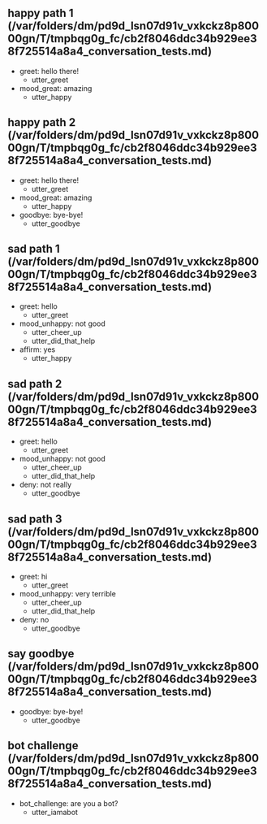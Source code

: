 ## happy path 1 (/var/folders/dm/pd9d_lsn07d91v_vxkckz8p80000gn/T/tmpbqg0g_fc/cb2f8046ddc34b929ee38f725514a8a4_conversation_tests.md)
* greet: hello there!
    - utter_greet
* mood_great: amazing   <!-- predicted: deny: amazing -->
    - utter_happy   <!-- predicted: utter_aurevoir -->


## happy path 2 (/var/folders/dm/pd9d_lsn07d91v_vxkckz8p80000gn/T/tmpbqg0g_fc/cb2f8046ddc34b929ee38f725514a8a4_conversation_tests.md)
* greet: hello there!
    - utter_greet
* mood_great: amazing   <!-- predicted: deny: amazing -->
    - utter_happy   <!-- predicted: utter_aurevoir -->
* goodbye: bye-bye!   <!-- predicted: pension_alimentaire: bye-bye! -->
    - utter_goodbye   <!-- predicted: utter_pension_alimentaire -->


## sad path 1 (/var/folders/dm/pd9d_lsn07d91v_vxkckz8p80000gn/T/tmpbqg0g_fc/cb2f8046ddc34b929ee38f725514a8a4_conversation_tests.md)
* greet: hello
    - utter_greet
* mood_unhappy: not good   <!-- predicted: affirm: not good -->
    - utter_cheer_up   <!-- predicted: utter_aurevoir -->
    - utter_did_that_help   <!-- predicted: action_listen -->
* affirm: yes   <!-- predicted: pension_alimentaire: yes -->
    - utter_happy   <!-- predicted: utter_pension_alimentaire -->


## sad path 2 (/var/folders/dm/pd9d_lsn07d91v_vxkckz8p80000gn/T/tmpbqg0g_fc/cb2f8046ddc34b929ee38f725514a8a4_conversation_tests.md)
* greet: hello
    - utter_greet
* mood_unhappy: not good   <!-- predicted: affirm: not good -->
    - utter_cheer_up   <!-- predicted: utter_aurevoir -->
    - utter_did_that_help   <!-- predicted: action_listen -->
* deny: not really
    - utter_goodbye   <!-- predicted: utter_aurevoir -->


## sad path 3 (/var/folders/dm/pd9d_lsn07d91v_vxkckz8p80000gn/T/tmpbqg0g_fc/cb2f8046ddc34b929ee38f725514a8a4_conversation_tests.md)
* greet: hi   <!-- predicted: affirm: hi -->
    - utter_greet   <!-- predicted: utter_aurevoir -->
* mood_unhappy: very terrible   <!-- predicted: deny: very terrible -->
    - utter_cheer_up   <!-- predicted: utter_aurevoir -->
    - utter_did_that_help   <!-- predicted: action_listen -->
* deny: no
    - utter_goodbye   <!-- predicted: utter_aurevoir -->


## say goodbye (/var/folders/dm/pd9d_lsn07d91v_vxkckz8p80000gn/T/tmpbqg0g_fc/cb2f8046ddc34b929ee38f725514a8a4_conversation_tests.md)
* goodbye: bye-bye!   <!-- predicted: pension_alimentaire: bye-bye! -->
    - utter_goodbye   <!-- predicted: utter_pension_alimentaire -->


## bot challenge (/var/folders/dm/pd9d_lsn07d91v_vxkckz8p80000gn/T/tmpbqg0g_fc/cb2f8046ddc34b929ee38f725514a8a4_conversation_tests.md)
* bot_challenge: are you a bot?   <!-- predicted: jesuisunrobot: are you a bot? -->
    - utter_iamabot   <!-- predicted: utter_jesuisunrobot -->


